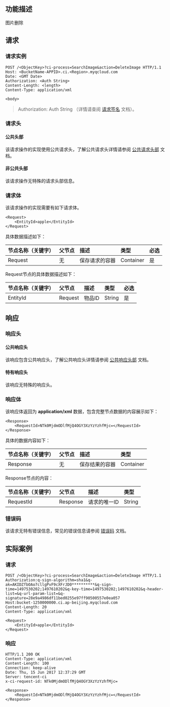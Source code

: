 ﻿## 功能描述
图片删除

## 请求
### 请求实例

```shell
POST /<ObjectKey>?ci-process=SearchImage&action=DeleteImage HTTP/1.1
Host: <BucketName-APPID>.ci.<Region>.myqcloud.com
Date: <GMT Date>
Authorization: <Auth String>
Content-Length: <length>
Content-Type: application/xml

<body>
```

> Authorization: Auth String （详情请查阅 [请求签名](https://cloud.tencent.com/document/product/436/7778) 文档）。

### 请求头
#### 公共头部
该请求操作的实现使用公共请求头，了解公共请求头详情请参阅 [公共请求头部](https://cloud.tencent.com/document/product/460/42865) 文档。
#### 非公共头部
该请求操作无特殊的请求头部信息。

### 请求体
该请求操作的实现需要有如下请求体。

```shell
<Request>
	<EntityId>apple</EntityId>
</Request>
```

具体数据描述如下：

| 节点名称（关键字） | 父节点 | 描述 | 类型 | 必选 |
| :-- | :-- | :-- | :-- | :-- |
| Request | 无 | 保存请求的容器 | Container | 是 |

Request节点的具体数据描述如下：

| 节点名称（关键字） | 父节点  | 描述 | 类型 | 必选 |
| :-- | :-- | :-- | :-- | :-- |
| EntityId | Request | 物品ID | String | 是 |

## 响应
### 响应头

#### 公共响应头
该响应包含公共响应头，了解公共响应头详情请参阅 [公共响应头部](https://cloud.tencent.com/document/product/) 文档。
#### 特有响应头
该响应无特殊的响应头。

### 响应体
该响应体返回为 **application/xml** 数据，包含完整节点数据的内容展示如下：

``` shell
<Response>
    <RequestId>NTk0MjdmODlfMjQ4OGY3XzYzYzhfMjc=</RequestId>
</Response>
```

具体的数据内容如下：

| 节点名称（关键字） | 父节点 | 描述           | 类型      |
| :----------------- | :----- | :------------- | :-------- |
| Response           | 无     | 保存结果的容器 | Container |

Response节点的内容：

| 节点名称（关键字） | 父节点   | 描述 | 类型 |
| :-- | :--| :-- | :-- |
| RequestId | Response | 请求的唯一ID | String |


### 错误码

该请求无特有错误信息，常见的错误信息请参阅 [错误码](https://cloud.tencent.com/document/product/) 文档。

## 实际案例

### 请求

```shell
POST /<ObjectKey>?ci-process=SearchImage&action=DeleteImage HTTP/1.1
Authorization:q-sign-algorithm=sha1&q-ak=AKIDZfbOAo7cllgPvF9cXFrJD0**********&q-sign-time=1497530202;1497610202&q-key-time=1497530202;1497610202&q-header-list=&q-url-param-list=&q-signature=28e9a4986df11bed0255e97ff90500557e0ea057
Host:bucket-1250000000.ci.ap-beijing.myqcloud.com
Content-Length: 20
Content-Type: application/xml

<Request>
	<EntityId>apple</EntityId>
</Request>
```

### 响应

```shell
HTTP/1.1 200 OK
Content-Type: application/xml
Content-Length: 100
Connection: keep-alive
Date: Thu, 15 Jun 2017 12:37:29 GMT
Server: tencent-ci
x-ci-request-id: NTk0MjdmODlfMjQ4OGY3XzYzYzhfMjc=

<Response>
    <RequestId>NTk0MjdmODlfMjQ4OGY3XzYzYzhfMjc=</RequestId>
</Response>
```

